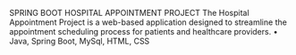 SPRING BOOT HOSPITAL APPOINTMENT PROJECT
The Hospital Appointment Project is a web-based application designed to streamline the appointment scheduling
process for patients and healthcare providers.
• Java, Spring Boot, MySql, HTML, CSS

